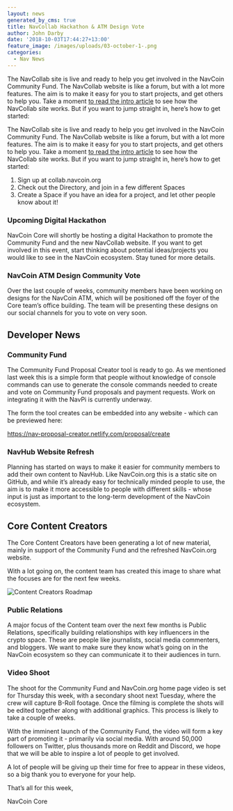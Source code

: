 ```yaml
---
layout: news
generated_by_cms: true
title: NavCollab Hackathon & ATM Design Vote
author: John Darby
date: '2018-10-03T17:44:27+13:00'
feature_image: /images/uploads/03-october-1-.png
categories:
  - Nav News
---
```

The NavCollab site is live and ready to help you get involved in the NavCoin Community Fund. The NavCollab website is like a forum, but with a lot more features. The aim is to make it easy for you to start projects, and get others to help you. Take a moment [to read the intro article](https://navhub.org/news/2018-10-02-what-is-the-navcoin-collab-forum/) to see how the NavCollab site works. But if you want to jump straight in, here’s how to get started:

The NavCollab site is live and ready to help you get involved in the NavCoin Community Fund. The NavCollab website is like a forum, but with a lot more features. The aim is to make it easy for you to start projects, and get others to help you. Take a moment [to read the intro article](https://navhub.org/news/2018-10-02-what-is-the-navcoin-collab-forum/) to see how the NavCollab site works. But if you want to jump straight in, here’s how to get started:

1. Sign up at collab.navcoin.org
2. Check out the Directory, and join in a few different Spaces
3. Create a Space if you have an idea for a project, and let other people know about it!

### Upcoming Digital Hackathon

NavCoin Core will shortly be hosting a digital Hackathon to promote the Community Fund and the new NavCollab website. If you want to get involved in this event, start thinking about potential ideas/projects you would like to see in the NavCoin ecosystem. Stay tuned for more details.

### NavCoin ATM Design Community Vote

Over the last couple of weeks, community members have been working on designs for the NavCoin ATM, which will be positioned off the foyer of the Core team’s office building. The team will be presenting these designs on our social channels for you to vote on very soon. 

## Developer News

### Community Fund

The Community Fund Proposal Creator tool is ready to go. As we mentioned last week this is a simple form that people without knowledge of console commands can use to generate the console commands needed to create and vote on Community Fund proposals and payment requests. Work on integrating it with the NavPi is currently underway. 

The form the tool creates can be embedded into any website - which can be previewed here: 

<https://nav-proposal-creator.netlify.com/proposal/create>

### NavHub Website Refresh

Planning has started on ways to make it easier for community members to add their own content to NavHub. Like NavCoin.org this is a static site on GitHub, and while it’s already easy for technically minded people to use, the aim is to make it more accessible to people with different skills - whose input is just as important to the long-term development of the NavCoin ecosystem.

## Core Content Creators

The Core Content Creators have been generating a lot of new material, mainly in support of the Community Fund and the refreshed NavCoin.org website.

With a lot going on, the content team has created this image to share what the focuses are for the next few weeks.

![Content Creators Roadmap](/images/uploads/artboard-–-1-1-.png)

### Public Relations

A major focus of the Content team over the next few months is Public Relations, specifically building relationships with key influencers in the crypto space. These are people like journalists, social media commenters, and bloggers. We want to make sure they know what’s going on in the NavCoin ecosystem so they can communicate it to their audiences in turn.

### Video Shoot

The shoot for the Community Fund and NavCoin.org home page video is set for Thursday this week, with a secondary shoot next Tuesday, where the crew will capture B-Roll footage. Once the filming is complete the shots will be edited together along with additional graphics. This process is likely to take a couple of weeks. 

With the imminent launch of the Community Fund, the video will form a key part of promoting it - primarily via social media. With around 50,000 followers on Twitter, plus thousands more on Reddit and Discord, we hope that we will be able to inspire a lot of people to get involved.

A lot of people will be giving up their time for free to appear in these videos, so a big thank you to everyone for your help.

That’s all for this week,

NavCoin Core
